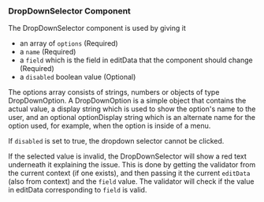 ### DropDownSelector Component

The DropDownSelector component is used by giving it

- an array of `options` (Required)
- a `name` (Required)
- a `field` which is the field in editData that the component should change (Required)
- a `disabled` boolean value (Optional)

The options array consists of strings, numbers or objects of type DropDownOption. A DropDownOption is a simple object that contains the actual value, a display string which is used to show the option's name to the user, and an optional optionDisplay string which is an alternate name for the option used, for example, when the option is inside of a menu.

If `disabled` is set to true, the dropdown selector cannot be clicked.

If the selected value is invalid, the DropDownSelector will show a red text underneath it explaining the issue. This is done by getting the validator from the current context (if one exists), and then passing it the current `editData` (also from context) and the `field` value. The validator will check if the value in editData corresponding to `field` is valid.
